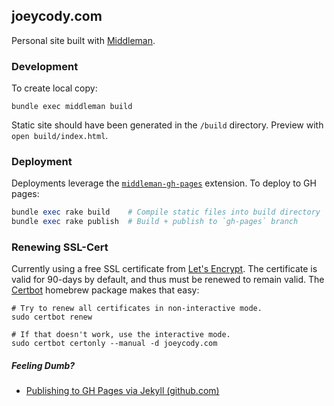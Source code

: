 ## joeycody.com
Personal site built with [Middleman](https://middlemanapp.com).

### Development
To create local copy:

```shell
bundle exec middleman build
```
Static site should have been generated in the `/build` directory. Preview with `open build/index.html`.

### Deployment

Deployments leverage the [`middleman-gh-pages`](https://github.com/edgecase/middleman-gh-pages) extension. To deploy to GH pages:

```rb
bundle exec rake build    # Compile static files into build directory
bundle exec rake publish  # Build + publish to `gh-pages` branch
```

### Renewing SSL-Cert

Currently using a free SSL certificate from [Let's Encrypt](https://letsencrypt.org/). The certificate is valid for 90-days by default, and thus must be renewed to remain valid. The [Certbot](https://certbot.eff.org/) homebrew package makes that easy:

```shell
# Try to renew all certificates in non-interactive mode.
sudo certbot renew

# If that doesn't work, use the interactive mode.
sudo certbot certonly --manual -d joeycody.com
```

##### Feeling Dumb?

- [Publishing to GH Pages via Jekyll (github.com)](https://docs.github.com/en/pages/setting-up-a-github-pages-site-with-jekyll/creating-a-github-pages-site-with-jekyll)
